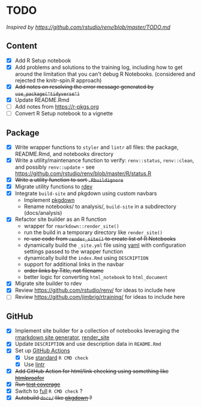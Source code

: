 # TODO

*Inspired by <https://github.com/rstudio/renv/blob/master/TODO.md>*

## Content

- [x] Add R Setup notebook
- [x] Add problems and solutions to the training log, including how to get around the limitation that you can't debug R Notebooks. (considered and rejected the knitr-spin.R approach)
- [x] ~~Add notes on resolving the error message generated by `use_package("tidyverse")`~~
- [x] Update README.Rmd
- [ ] Add notes from <https://r-pkgs.org>
- [ ] Convert R Setup notebook to a vignette

## Package

- [x] Write wrapper functions to `styler` and `lintr` all files: the package, README.Rmd, and notebooks directory
- [x] Write a utility/maintenance function to verify: `renv::status`, `renv::clean`, and possibly `renv::update` - see <https://github.com/rstudio/renv/blob/master/R/status.R>
- [x] ~~Write a utility function to sort `.Rbuildignore`~~
- [x] Migrate utility functions to [rdev](https://github.com/jabenninghoff/rdev)
- [x] Integrate `build-site` and pkgdown using custom navbars
  - Implement [pkgdown](https://pkgdown.r-lib.org)
  - Rename notebooks/ to analysis/, `build-site` in a subdirectory (docs/analysis)
- [x] Refactor site builder as an R function
  - wrapper for `rmarkdown::render_site()`
  - run the build in a temporary directory like `render_site()`
  - ~~re-use code from `render_site()` to create list of R Notebooks~~
  - dynamically build the `_site.yml` file using [yaml](https://github.com/viking/r-yaml/) with configuration settings passed to the wrapper function
  - dynamically build the `index.Rmd` using `DESCRIPTION`
  - support for additional links in the navbar
  - ~~order links by Title, not filename~~
  - better logic for converting `html_notebook` to `html_document`
- [x] Migrate site builder to rdev
- [x] Review <https://github.com/rstudio/renv/> for ideas to include here
- [ ] Review <https://github.com/jimbrig/rtraining/> for ideas to include here

## GitHub

- [x] Implement site builder for a collection of notebooks leveraging the [rmarkdown site generator](https://bookdown.org/yihui/rmarkdown/rmarkdown-site.html), [render_site](https://rdrr.io/cran/rmarkdown/man/render_site.html)
- [x] Update `DESCRIPTION` and use description data in `README.Rmd`
- [x] Set up [GitHub Actions](https://usethis.r-lib.org/reference/github_actions.html)
  - [x] Use [standard](https://github.com/r-lib/actions/blob/master/examples/check-standard.yaml) `R CMD check`
  - [x] Use [lintr](https://github.com/r-lib/actions/blob/master/examples/lint.yaml)
- [x] ~~Add GitHub Action for html/link checking using something like [htmlproofer](https://github.com/gjtorikian/html-proofer)~~
- [x] ~~Run [test coverage](https://github.com/r-lib/actions/blob/master/examples/test-coverage.yaml)~~
- [x] Switch to  [full](https://github.com/r-lib/actions/blob/master/examples/check-full.yaml) `R CMD check` ?
- [x] ~~Autobuild `docs/` like [pkgdown](https://github.com/r-lib/actions/blob/master/examples/pkgdown.yaml) ?~~
